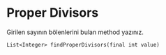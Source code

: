 # Proper Divisors
Girilen sayının bölenlerini bulan method yazınız.
```
List<Integer> findProperDivisors(final int value)
```